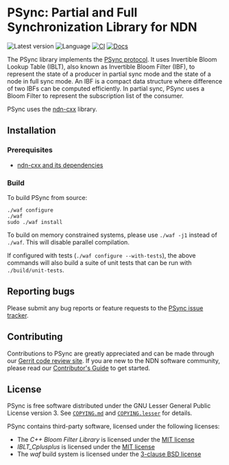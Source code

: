 # PSync: Partial and Full Synchronization Library for NDN

![Latest version](https://img.shields.io/github/v/tag/named-data/PSync?label=Latest%20version)
![Language](https://img.shields.io/badge/C%2B%2B-17-blue)
[![CI](https://github.com/named-data/PSync/actions/workflows/ci.yml/badge.svg)](https://github.com/named-data/PSync/actions/workflows/ci.yml)
[![Docs](https://github.com/named-data/PSync/actions/workflows/docs.yml/badge.svg)](https://github.com/named-data/PSync/actions/workflows/docs.yml)

The PSync library implements the
[PSync protocol](https://named-data.net/wp-content/uploads/2017/05/scalable_name-based_data_synchronization.pdf).
It uses Invertible Bloom Lookup Table (IBLT), also known as Invertible Bloom Filter (IBF),
to represent the state of a producer in partial sync mode and the state of a node in full
sync mode. An IBF is a compact data structure where difference of two IBFs can be computed
efficiently. In partial sync, PSync uses a Bloom Filter to represent the subscription list
of the consumer.

PSync uses the [ndn-cxx](https://github.com/named-data/ndn-cxx) library.

## Installation

### Prerequisites

* [ndn-cxx and its dependencies](https://docs.named-data.net/ndn-cxx/current/INSTALL.html)

### Build

To build PSync from source:

```shell
./waf configure
./waf
sudo ./waf install
```

To build on memory constrained systems, please use `./waf -j1` instead of `./waf`. This
will disable parallel compilation.

If configured with tests (`./waf configure --with-tests`), the above commands will also
build a suite of unit tests that can be run with `./build/unit-tests`.

## Reporting bugs

Please submit any bug reports or feature requests to the
[PSync issue tracker](https://redmine.named-data.net/projects/psync/issues).

## Contributing

Contributions to PSync are greatly appreciated and can be made through our
[Gerrit code review site](https://gerrit.named-data.net/).
If you are new to the NDN software community, please read our [Contributor's Guide](
https://github.com/named-data/.github/blob/main/CONTRIBUTING.md) to get started.

## License

PSync is free software distributed under the GNU Lesser General Public License version 3.
See [`COPYING.md`](COPYING.md) and [`COPYING.lesser`](COPYING.lesser) for details.

PSync contains third-party software, licensed under the following licenses:

* The *C++ Bloom Filter Library* is licensed under the
  [MIT license](https://www.partow.net/programming/bloomfilter/index.html)
* *IBLT_Cplusplus* is licensed under the
  [MIT license](https://github.com/gavinandresen/IBLT_Cplusplus/blob/master/LICENSE)
* The *waf* build system is licensed under the [3-clause BSD license](waf)
